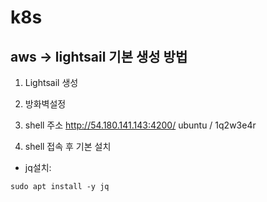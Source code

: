 # k8s

## aws -> lightsail 기본 생성 방법

1. Lightsail 생성

2. 방화벽설정

3. shell 주소
http://54.180.141.143:4200/
ubuntu / 1q2w3e4r

4. shell 접속 후 기본 설치
 - jq설치: 
 ```
 sudo apt install -y jq
 ```
 
 
